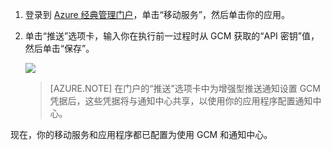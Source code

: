 
1. 登录到 [Azure 经典管理门户](https://manage.windowsazure.cn/)，单击“移动服务”，然后单击你的应用。

2. 单击“推送”选项卡，输入你在执行前一过程时从 GCM 获取的“API 密钥”值，然后单击“保存”。

   	![](./media/mobile-services-android-configure-push/mobile-push-tab-android.png)

    >[AZURE.NOTE] 在门户的“推送”选项卡中为增强型推送通知设置 GCM 凭据后，这些凭据将与通知中心共享，以使用你的应用程序配置通知中心。

现在，你的移动服务和应用程序都已配置为使用 GCM 和通知中心。

<!---HONumber=Mooncake_0118_2016-->